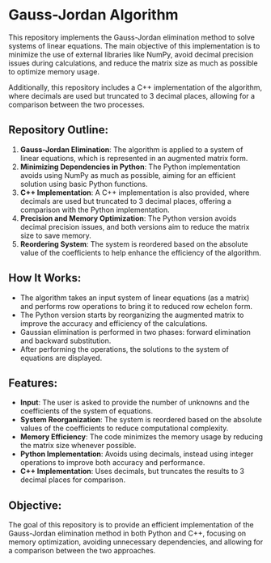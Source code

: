 # Gauss-Jordan Algorithm

This repository implements the Gauss-Jordan elimination method to solve systems of linear equations. The main objective of this implementation is to minimize the use of external libraries like NumPy, avoid decimal precision issues during calculations, and reduce the matrix size as much as possible to optimize memory usage. 

Additionally, this repository includes a C++ implementation of the algorithm, where decimals are used but truncated to 3 decimal places, allowing for a comparison between the two processes.

## Repository Outline:
1. **Gauss-Jordan Elimination**: The algorithm is applied to a system of linear equations, which is represented in an augmented matrix form.
2. **Minimizing Dependencies in Python**: The Python implementation avoids using NumPy as much as possible, aiming for an efficient solution using basic Python functions.
3. **C++ Implementation**: A C++ implementation is also provided, where decimals are used but truncated to 3 decimal places, offering a comparison with the Python implementation.
4. **Precision and Memory Optimization**: The Python version avoids decimal precision issues, and both versions aim to reduce the matrix size to save memory.
5. **Reordering System**: The system is reordered based on the absolute value of the coefficients to help enhance the efficiency of the algorithm.

## How It Works:
- The algorithm takes an input system of linear equations (as a matrix) and performs row operations to bring it to reduced row echelon form.
- The Python version starts by reorganizing the augmented matrix to improve the accuracy and efficiency of the calculations.
- Gaussian elimination is performed in two phases: forward elimination and backward substitution.
- After performing the operations, the solutions to the system of equations are displayed.

## Features:
- **Input**: The user is asked to provide the number of unknowns and the coefficients of the system of equations.
- **System Reorganization**: The system is reordered based on the absolute values of the coefficients to reduce computational complexity.
- **Memory Efficiency**: The code minimizes the memory usage by reducing the matrix size whenever possible.
- **Python Implementation**: Avoids using decimals, instead using integer operations to improve both accuracy and performance.
- **C++ Implementation**: Uses decimals, but truncates the results to 3 decimal places for comparison.
  
## Objective:
The goal of this repository is to provide an efficient implementation of the Gauss-Jordan elimination method in both Python and C++, focusing on memory optimization, avoiding unnecessary dependencies, and allowing for a comparison between the two approaches.

